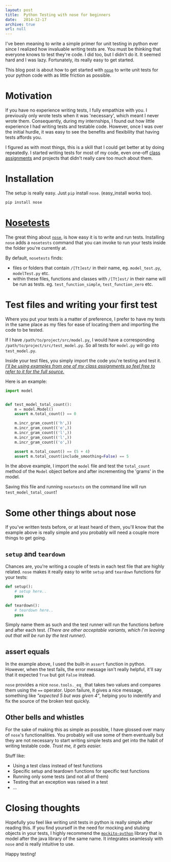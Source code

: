 ```yaml
---
layout: post
title:  Python Testing with nose for beginners
date:   2014-12-17
archive: true
url: null
---
```

I've been meaning to write a simple primer for unit testing in python ever since
I realized how invaluable writing tests are. You must be thinking that everyone
knows to test they're code. I did too, but I didn't do it. It seemed hard and I
was lazy. Fortunately, its really easy to get started.

This blog post is about how to get started with [`nose`][nose] to write unit
tests for your python code with as little friction as possible.

<!--more-->

# Motivation
If you have no experience writing tests, I fully empathize with you. I
previously only wrote tests when it was 'necessary', which meant I never wrote
them. Consequently, during my internships, I found out how little experience I
had writing tests and testable code. However, once I was over the initial
hurdle, it was easy to see the benefits and flexibility that having tests
affords you.

I figured as with most things, this is a skill that I could get better at by
doing repeatedly. I started writing tests for most of my code, even one-off
[class][cs4248] [assignments][cs3245] and projects that didn't really care too
much about them.

# Installation
The setup is really easy. Just `pip` install `nose`. (easy\_install
works too).

```bash
pip install nose
```

# [Nosetests][nose]
The great thing about [`nose`][nose], is how easy it is to write and run tests.
Installing `nose` adds a `nosetests` command that you can invoke to run your
tests inside the folder you're currently at.

By default, `nosetests` finds:

- files or folders that contain `/[Tt]est/` in their name, eg. `model_test.py`,
  `modelTest.py` etc.
- within these files, functions and classes with `/[Tt]est/` in their name will
  be run as tests. eg. `test_function_simple`, `test_function_zero` etc.

# Test files and writing your first test
Where you put your tests is a matter of preference, I prefer to have my tests in
the same place as my files for ease of locating them and importing the code to
be tested.

If I have `/path/to/project/src/model.py`, I would have a corresponding
`/path/to/project/src/test_model.py`. So all tests for `model.py` will go into
`test_model.py`.

Inside your test files, you simply import the code you're testing and test it.
[_I'll be using examples from one of my class assignments so feel free to refer to it for the full source._][cs3245]

Here is an example:

```py
import model


def test_model_total_count():
    m = model.Model()
    assert m.total_count() == 0

    m.incr_gram_count(('h',))
    m.incr_gram_count(('e',))
    m.incr_gram_count(('l',))
    m.incr_gram_count(('l',))
    m.incr_gram_count(('o',))

    assert m.total_count() == (5 + 4)
    assert m.total_count(include_smoothing=False) == 5
```

In the above example, I import the `model` file and test the `total_count`
method of the `Model` object before and after incrementing the 'grams' in the
model.

Saving this file and running `nosetests` on the command line will run
`test_model_total_count`!

# Some other things about nose
If you've written tests before, or at least heard of them, you'll know that the
example above is really simple and you probably will need a couple more things
to get going.

## `setup` and `teardown`
Chances are, you're writing a couple of tests in each test file that are highly
related. `nose` makes it really easy to write `setup` and `teardown` functions
for your tests:

```py
def setup():
    # setup here..
    pass

def teardown():
    # teardown here..
    pass
```

Simply name them as such and the test runner will run the functions before and after
each test. _(There are other acceptable variants, which I'm leaving out that will be run
by the test runner)_.

## assert equals
In the example above, I used the built-in `assert` function in python. However,
when the test fails, the error message isn't really helpful, it'll say that it
expected `True` but got `False` instead.

`nose` provides a nice `nose.tools._eq_` that takes two values and compares them
using the `==` operator. Upon failure, it gives a nice message, something like
_"expected 5 but was given 4"_, helping you to indentify and fix the source of the
broken test quickly.


## Other bells and whistles
For the sake of making this as simple as possible, I have glossed over
many of `nose`'s functionalities. You probably will use some of them eventually
but they are not necessary to start writing simple tests and get into the habit
of writing testable code. _Trust me, it gets easier._

Stuff like:

- Using a test class instead of test functions
- Specific setup and teardown functions for specific test functions
- Running only some tests (and not all of them)
- Testing that an exception was raised in a test
- ...

# Closing thoughts
Hopefully you feel like writing unit tests in python is really simple after
reading this. If you find yourself in the need for mocking and stubing objects
in your tests, I highly recommend the [`mockito-python`][mockito-python] library
that is model after the java library of the same name. It integrates seamlessly
with `nose` and is really intuitive to use.

Happy testing!

 [cs4248]: https://github.com/ymichael/cs4248
 [cs3245]: https://github.com/ymichael/cs3245-hw
 [nose]: https://nose.readthedocs.org/en/latest/
 [mockito-python]: https://code.google.com/p/mockito-python/
